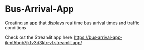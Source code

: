 # Bus-Arrival-App
Creating an app that displays real time bus arrival times and traffic conditions 

Check out the Streamlit app here:
https://bus-arrival-app-ikmt5bqb7jkfv3d3ktrevl.streamlit.app/
